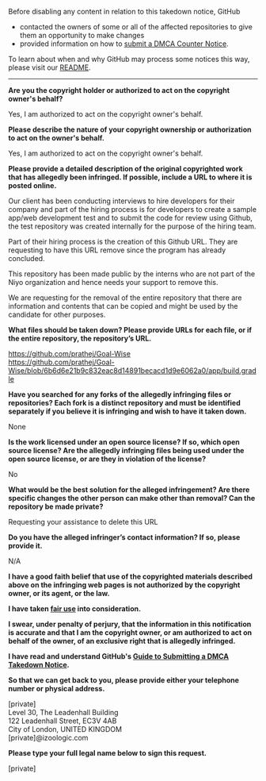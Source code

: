 Before disabling any content in relation to this takedown notice, GitHub
- contacted the owners of some or all of the affected repositories to give them an opportunity to make changes
- provided information on how to [submit a DMCA Counter Notice](https://docs.github.com/en/articles/guide-to-submitting-a-dmca-counter-notice).

To learn about when and why GitHub may process some notices this way, please visit our [README](https://github.com/github/dmca/blob/master/README.md).

---

**Are you the copyright holder or authorized to act on the copyright owner's behalf?**

Yes, I am authorized to act on the copyright owner's behalf.

**Please describe the nature of your copyright ownership or authorization to act on the owner's behalf.**

Yes, I am authorized to act on the copyright owner's behalf.

**Please provide a detailed description of the original copyrighted work that has allegedly been infringed. If possible, include a URL to where it is posted online.**

Our client has been conducting interviews to hire developers for their company and part of the hiring process is for developers to create a sample app/web development test and to submit the code for review using Github, the test repository was created internally for the purpose of the hiring team.

Part of their hiring process is the creation of this Github URL. They are requesting to have this URL remove since the program has already concluded.

This repository has been made public by the interns who are not part of the Niyo organization and hence needs your support to remove this.

We are requesting for the removal of the entire repository that there are information and contents that can be copied and might be used by the candidate for other purposes.

**What files should be taken down? Please provide URLs for each file, or if the entire repository, the repository’s URL.**

https://github.com/prathej/Goal-Wise  
https://github.com/prathej/Goal-Wise/blob/6b6d6e21b9c832eac8d14891becacd1d9e6062a0/app/build.gradle

**Have you searched for any forks of the allegedly infringing files or repositories? Each fork is a distinct repository and must be identified separately if you believe it is infringing and wish to have it taken down.**

None

**Is the work licensed under an open source license? If so, which open source license? Are the allegedly infringing files being used under the open source license, or are they in violation of the license?**

No

**What would be the best solution for the alleged infringement? Are there specific changes the other person can make other than removal? Can the repository be made private?**

Requesting your assistance to delete this URL

**Do you have the alleged infringer’s contact information? If so, please provide it.**

N/A

**I have a good faith belief that use of the copyrighted materials described above on the infringing web pages is not authorized by the copyright owner, or its agent, or the law.**

**I have taken <a href="https://www.lumendatabase.org/topics/22">fair use</a> into consideration.**

**I swear, under penalty of perjury, that the information in this notification is accurate and that I am the copyright owner, or am authorized to act on behalf of the owner, of an exclusive right that is allegedly infringed.**

**I have read and understand GitHub's <a href="https://docs.github.com/articles/guide-to-submitting-a-dmca-takedown-notice/">Guide to Submitting a DMCA Takedown Notice</a>.**

**So that we can get back to you, please provide either your telephone number or physical address.**

[private]  
Level 30, The Leadenhall Building  
122 Leadenhall Street, EC3V 4AB  
City of London, UNITED KINGDOM  
[private]@izoologic.com

**Please type your full legal name below to sign this request.**

[private]
